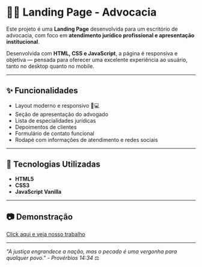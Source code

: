 # 🧑‍⚖️ Landing Page - Advocacia

Este projeto é uma **Landing Page** desenvolvida para um escritório de advocacia, com foco em **atendimento jurídico profissional e apresentação institucional**.

Desenvolvida com **HTML, CSS e JavaScript**, a página é responsiva e objetiva — pensada para oferecer uma excelente experiência ao usuário, tanto no desktop quanto no mobile.

---

## ✨ Funcionalidades

- Layout moderno e responsivo 📱💻  
- Seção de apresentação do advogado  
- Lista de especialidades jurídicas  
- Depoimentos de clientes  
- Formulário de contato funcional  
- Rodapé com informações de atendimento e redes sociais

---

## 🚀 Tecnologias Utilizadas

- **HTML5**  
- **CSS3**  
- **JavaScript Vanilla**  

---

## 📷 Demonstração

[Click aqui e veja nosso trabalho](https://wesleyorrr.github.io/LandingPage_Advogado/)

---

_"A justiça engrandece a nação, mas o pecado é uma vergonha para qualquer povo." - Provérbios 14:34_ ⚖️
